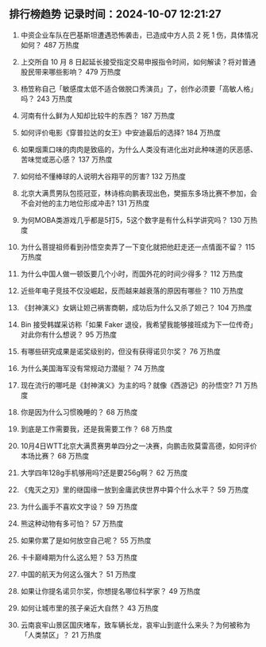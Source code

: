 
## 排行榜趋势 记录时间：2024-10-07 12:21:27
  
  1. 中资企业车队在巴基斯坦遭遇恐怖袭击，已造成中方人员 2 死 1 伤，具体情况如何？ 487 万热度
    
  2. 上交所自 10 月 8 日起延长接受指定交易申报指令时间，如何解读？将对普通股民带来哪些影响？ 479 万热度
    
  3. 杨笠称自己「敏感度太低不适合做脱口秀演员」了，创作必须要「高敏人格」吗？ 243 万热度
    
  4. 河南有什么鲜为人知却比较牛的东西？ 187 万热度
    
  5. 如何评价电影《穿普拉达的女王》中安迪最后的选择? 184 万热度
    
  6. 如果烟熏口味的肉肉是致癌的，为什么人类没有进化出对此种味道的厌恶感、苦味觉或恶心感？ 137 万热度
    
  7. 如何给不懂棒球的人说明大谷翔平的厉害? 132 万热度
    
  8. 北京大满贯男队包揽冠亚，林诗栋向鹏表现出色，樊振东多场比赛不参加，会不会对他的主力地位形成冲击? 131 万热度
    
  9. 为何MOBA类游戏几乎都是5打5，5这个数字是有什么科学讲究吗？ 130 万热度
    
  10. 为什么菩提祖师看到孙悟空卖弄了一下变化就把他赶走还一点情面不留？ 115 万热度
    
  11. 为什么中国人做一顿饭要几个小时，而国外花的时间少得多？ 112 万热度
    
  12. 近些年电子竞技不仅没崛起，反而越来越衰落的原因有哪些？ 110 万热度
    
  13. 《封神演义》女娲让妲己祸害商朝，成功后为什么又杀了妲己？ 104 万热度
    
  14. Bin 接受韩媒采访称「如果 Faker 退役，我希望我能够接班成为下一位传奇」对此你有什么想说？ 95 万热度
    
  15. 有哪些研究成果是诺奖级别的，但没有获得诺贝尔奖？ 76 万热度
    
  16. 为什么美国海军没有常规动力潜艇？ 74 万热度
    
  17. 现在流行的哪吒是《封神演义》为主的吗？就像《西游记》的孙悟空? 71 万热度
    
  18. 你是因为什么习惯晚睡的？ 68 万热度
    
  19. 到底是工作需要我，还是我需要工作？ 68 万热度
    
  20. 10月4日WTT北京大满贯赛男单四分之一决赛，向鹏击败莫雷高德，如何评价本场比赛？ 68 万热度
    
  21. 大学四年128g手机够用吗?还是要256g啊？ 62 万热度
    
  22. 《鬼灭之刃》里的继国缘一放到金庸武侠世界中算个什么水平？ 59 万热度
    
  23. 为什么画手不喜欢文字设？ 59 万热度
    
  24. 熊这种动物有多可怕？ 57 万热度
    
  25. 如果你累了是如何放空自己呢？ 55 万热度
    
  26. 卡卡巅峰期为什么这么短？ 53 万热度
    
  27. 中国的航天为何这么强大？ 51 万热度
    
  28. 如果让你提名诺贝尔奖，你想提名哪位科学家？ 49 万热度
    
  29. 如何让城市里的孩子亲近大自然？ 43 万热度
    
  30. 云南哀牢山景区国庆堵车，致车辆长龙，哀牢山到底什么来头？为何被称为「人类禁区」？ 21 万热度
    